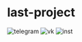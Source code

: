 # last-project
![telegram](https://user-images.githubusercontent.com/113242888/209521550-cdf272ff-8a97-49f8-b208-6ccb113ccc05.png)
![vk](https://user-images.githubusercontent.com/113242888/209521553-e2a034f9-e2cd-4fd6-9a74-e33af34017a3.png)
![inst](https://user-images.githubusercontent.com/113242888/209521573-16ed880a-2bd2-43a8-9abd-ef7fcf870eeb.png)
